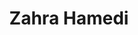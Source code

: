 ---
# Display name
title: Zahra Hamedi

# Full name (for SEO)
first_name: Zahra
last_name: Hamedi

weight: 14
# Username (this should match the folder name)
authors:
  - zahra

# Is this the primary user of the site?
superuser: false

# Role/position
role: PhD Candidate

# Organizations/Affiliations
organizations:
  - name: Division of Neuroradiology, Universitätsklinikum Bonn
    url: ''

# Short bio (displayed in user profile at end of posts)
bio: 

interests:
  - CCI-Bonn

education:
  courses:
    

social:
# Link to a PDF of your resume/CV from the About widget.
# To enable, copy your resume/CV to `static/files/cv.pdf` and uncomment the lines below.
# - icon: cv
#   icon_pack: ai
#   link: files/cv.pdf

# Enter email to display Gravatar (if Gravatar enabled in Config)
email: ''

# Organizational groups that you belong to (for People widget)
#   Set this to `[]` or comment out if you are not using People widget.
user_groups:
  - Research team members
---